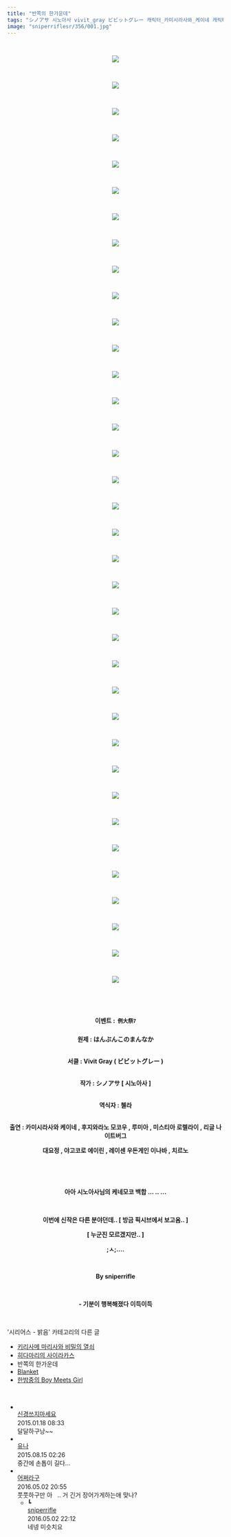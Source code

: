 ```yaml
---
title: "반쪽의 한가운데"
tags: "シノアサ 시노아사 vivit_gray ビビットグレー 캐릭터_카미시라사와_케이네 캐릭터_후지와라노_모코우 캐릭터_루미아 캐릭터_미스티아_로렐라이 캐릭터_리글_나이트버그 캐릭터_대요정 캐릭터_야고코로_에이린 캐릭터_레이센_우돈게인_이나바 캐릭터_치르노 이벤트_例大祭7 시리어스_밝음"
image: "sniperriflesr/356/001.jpg"
---
```

<div class="article">
<p style="TEXT-ALIGN: center"> </p>
<p style="TEXT-ALIGN: center"><img src="{{ site.nasurl }}/sniperriflesr/356/001.jpg"/></p>
<p style="TEXT-ALIGN: center"> </p>
<p style="TEXT-ALIGN: center"><img src="{{ site.nasurl }}/sniperriflesr/356/002.jpg"/></p>
<p style="TEXT-ALIGN: center"> </p>
<p style="TEXT-ALIGN: center"><img src="{{ site.nasurl }}/sniperriflesr/356/003.jpg"/></p>
<p style="TEXT-ALIGN: center"> </p>
<p style="TEXT-ALIGN: center"><img src="{{ site.nasurl }}/sniperriflesr/356/004.jpg"/></p>
<p style="TEXT-ALIGN: center"> </p>
<p style="TEXT-ALIGN: center"><img src="{{ site.nasurl }}/sniperriflesr/356/005.jpg"/></p>
<p style="TEXT-ALIGN: center"> </p>
<p style="TEXT-ALIGN: center"><img src="{{ site.nasurl }}/sniperriflesr/356/006.jpg"/></p>
<p style="TEXT-ALIGN: center"> </p>
<p style="TEXT-ALIGN: center"><img src="{{ site.nasurl }}/sniperriflesr/356/007.jpg"/></p>
<p style="TEXT-ALIGN: center"> </p>
<p style="TEXT-ALIGN: center"><img src="{{ site.nasurl }}/sniperriflesr/356/008.jpg"/></p>
<p style="TEXT-ALIGN: center"> </p>
<p style="TEXT-ALIGN: center"><img src="{{ site.nasurl }}/sniperriflesr/356/009.jpg"/></p>
<p style="TEXT-ALIGN: center"> </p>
<p style="TEXT-ALIGN: center"><img src="{{ site.nasurl }}/sniperriflesr/356/010.jpg"/></p>
<p style="TEXT-ALIGN: center"> </p>
<p style="TEXT-ALIGN: center"><img src="{{ site.nasurl }}/sniperriflesr/356/011.jpg"/></p>
<p style="TEXT-ALIGN: center"> </p>
<p style="TEXT-ALIGN: center"><img src="{{ site.nasurl }}/sniperriflesr/356/012.jpg"/></p>
<p style="TEXT-ALIGN: center"> </p>
<p style="TEXT-ALIGN: center"><img src="{{ site.nasurl }}/sniperriflesr/356/013.jpg"/></p>
<p style="TEXT-ALIGN: center"> </p>
<p style="TEXT-ALIGN: center"><img src="{{ site.nasurl }}/sniperriflesr/356/014.jpg"/></p>
<p style="TEXT-ALIGN: center"> </p>
<p style="TEXT-ALIGN: center"><img src="{{ site.nasurl }}/sniperriflesr/356/015.jpg"/></p>
<p style="TEXT-ALIGN: center"> </p>
<p style="TEXT-ALIGN: center"><img src="{{ site.nasurl }}/sniperriflesr/356/016.jpg"/></p>
<p style="TEXT-ALIGN: center"> </p>
<p style="TEXT-ALIGN: center"><img src="{{ site.nasurl }}/sniperriflesr/356/017.jpg"/></p>
<p style="TEXT-ALIGN: center"> </p>
<p style="TEXT-ALIGN: center"><img src="{{ site.nasurl }}/sniperriflesr/356/018.jpg"/></p>
<p style="TEXT-ALIGN: center"> </p>
<p style="TEXT-ALIGN: center"><img src="{{ site.nasurl }}/sniperriflesr/356/019.jpg"/></p>
<p style="TEXT-ALIGN: center"> </p>
<p style="TEXT-ALIGN: center"><img src="{{ site.nasurl }}/sniperriflesr/356/020.jpg"/></p>
<p style="TEXT-ALIGN: center"> </p>
<p style="TEXT-ALIGN: center"><img src="{{ site.nasurl }}/sniperriflesr/356/021.jpg"/></p>
<p style="TEXT-ALIGN: center"> </p>
<p style="TEXT-ALIGN: center"><img src="{{ site.nasurl }}/sniperriflesr/356/022.jpg"/></p>
<p style="TEXT-ALIGN: center"> </p>
<p style="TEXT-ALIGN: center"><img src="{{ site.nasurl }}/sniperriflesr/356/023.jpg"/></p>
<p style="TEXT-ALIGN: center"> </p>
<p style="TEXT-ALIGN: center"><img src="{{ site.nasurl }}/sniperriflesr/356/024.jpg"/></p>
<p style="TEXT-ALIGN: center"> </p>
<p style="TEXT-ALIGN: center"><img src="{{ site.nasurl }}/sniperriflesr/356/025.jpg"/></p>
<p style="TEXT-ALIGN: center"> </p>
<p style="TEXT-ALIGN: center"><img src="{{ site.nasurl }}/sniperriflesr/356/026.jpg"/></p>
<p style="TEXT-ALIGN: center"> </p>
<p style="TEXT-ALIGN: center"><img src="{{ site.nasurl }}/sniperriflesr/356/027.jpg"/></p>
<p style="TEXT-ALIGN: center"> </p>
<p style="TEXT-ALIGN: center"><img src="{{ site.nasurl }}/sniperriflesr/356/028.jpg"/></p>
<p style="TEXT-ALIGN: center"> </p>
<p style="TEXT-ALIGN: center"><img src="{{ site.nasurl }}/sniperriflesr/356/029.jpg"/></p>
<p style="TEXT-ALIGN: center"> </p>
<p style="TEXT-ALIGN: center"><img src="{{ site.nasurl }}/sniperriflesr/356/030.jpg"/></p>
<p style="TEXT-ALIGN: center"> </p>
<p style="TEXT-ALIGN: center"><img src="{{ site.nasurl }}/sniperriflesr/356/031.jpg"/></p>
<p style="TEXT-ALIGN: center"> </p>
<p style="TEXT-ALIGN: center"><img src="{{ site.nasurl }}/sniperriflesr/356/032.jpg"/></p>
<p style="TEXT-ALIGN: center"> </p>
<p style="TEXT-ALIGN: center"><img src="{{ site.nasurl }}/sniperriflesr/356/033.jpg"/></p>
<p style="TEXT-ALIGN: center"> </p>
<p style="TEXT-ALIGN: center"><img src="{{ site.nasurl }}/sniperriflesr/356/034.jpg"/></p>
<p style="TEXT-ALIGN: center"> </p>
<p style="TEXT-ALIGN: center"><img src="{{ site.nasurl }}/sniperriflesr/356/035.jpg"/></p>
<p style="TEXT-ALIGN: center"> </p>
<p style="TEXT-ALIGN: center"><img src="{{ site.nasurl }}/sniperriflesr/356/036.jpg"/></p>
<p style="TEXT-ALIGN: center"> </p>
<p style="TEXT-ALIGN: center"> </p>
<p style="TEXT-ALIGN: center"><strong>이벤트 : <font size="3"><span style=" FONT-SIZE: 9pt; "> </span></font><font class="Apple-style-span" face="NanumGothic, 나눔고딕, MalgunGothic, 맑은고딕, Gulim, 굴림, Dotum, 돋음, Arial"><span class="Apple-style-span" jquery1111044254048344493335="23" style="LINE-HEIGHT: 27px;  FONT-SIZE: 9pt; ">例大祭7</span></font><br/><br/>원제 : はんぶんこのまんなか</strong></p>
<p style="TEXT-ALIGN: center"><strong></strong><br/><strong>서클 : Vivit Gray ( ビビットグレー )</strong></p>
<p style="TEXT-ALIGN: center"><br/><strong>작가 : シノアサ [ 시노아사 ] </strong></p>
<p style="TEXT-ALIGN: center"><br/><strong>역식자 : 첼라</strong></p>
<p style="TEXT-ALIGN: center"><br/><strong>출연 : 카미시라사와 케이네 , 후지와라노 모코우 , 루미아 , 미스티아 로렐라이 , 리글 나이트버그</strong></p>
<p style="TEXT-ALIGN: center"><strong>대요정 , 야고코로 에이린 , 레이센 우돈게인 이나바 , 치르노</strong></p>
<p style="TEXT-ALIGN: center"><strong></strong> </p>
<p style="TEXT-ALIGN: center"><strong></strong> </p>
<p style="TEXT-ALIGN: center"><strong>아아 시노아사님의 케네모코 백합 ... .. ...</strong></p>
<p style="TEXT-ALIGN: center"><strong></strong> </p>
<p style="TEXT-ALIGN: center"><strong>이번에 신작은 다른 분야던데.. [ 방금 픽시브에서 보고옴.. ]</strong></p>
<p style="TEXT-ALIGN: center"><strong>[ 누군진 모르겠지만.. ]</strong></p>
<p style="TEXT-ALIGN: center"><strong>;ㅅ;....</strong></p>
<p style="TEXT-ALIGN: center"><strong></strong> </p>
<p style="TEXT-ALIGN: center"><strong>By sniperrifle</strong></p>
<p style="TEXT-ALIGN: center"><strong></strong> </p>
<p style="TEXT-ALIGN: center"><strong>- 기분이 행복해졌다 이득이득</strong></p>
</div><br/>
<div class="another">
<p>'시리어스 - 밝음' 카테고리의 다른 글</p>
<ul>
<li><a href="/2015-01-20-sniperriflesr_365">키리사메 마리사와 비밀의 열쇠</a></li>
<li><a href="/2015-01-18-sniperriflesr_357">히다마리의 사이라카스</a></li>
<li>반쪽의 한가운데</li>
<li><a href="/2015-01-17-sniperriflesr_355">Blanket</a></li>
<li><a href="/2015-01-17-sniperriflesr_354">한밤중의 Boy Meets Girl</a></li>
</ul>
</div><br/>
<div class="comment" id="commentListBlock_356" style="display:block"><ul><li class="firstCmt"><div class="opinionListMenu">
<div class="icon"><img alt="" class="myicon" src="http://i1.daumcdn.net/pimg/blog/p_img/mycon/basic_2.gif"/></div>
<div class="fl">
<a class="bold" href="http://blog.daum.net/ghcjf1001" target="_blank">신경쓰지마세요 </a>
<div style="width: 1px; height: 1px; overflow: hidden; visibility: hidden; border:1px solid red">
<span id="uname764" style="display:none;">신경쓰지마세요</span>
<span id="pwd764" style="display:none;"></span>
<span id="emailblog764" name="http://blog.daum.net/ghcjf1001" style="display:none;"></span>
<span id="open764" style="display:none">Y</span>
</div>
</div>
<div class="sDateTime">2015.01.18 08:33</div>
</div>
<div class="cont" id="Text764">달달하구낭~~</div>
<div class="contReArea" id="inWrite764" style="display:none;"></div>
<div class="cCont_line"></div>
</li><li class="firstCmt"><div class="opinionListMenu">
<div class="icon"><img alt="" class="myicon" src="http://i1.daumcdn.net/pimg/blog/p_img/mycon/basic_2.gif"/></div>
<div class="fl">
<a class="bold" href="http://blog.daum.net/2003rooda" target="_blank">유나 </a>
<div style="width: 1px; height: 1px; overflow: hidden; visibility: hidden; border:1px solid red">
<span id="uname3212" style="display:none;">유나</span>
<span id="pwd3212" style="display:none;"></span>
<span id="emailblog3212" name="http://blog.daum.net/2003rooda" style="display:none;"></span>
<span id="open3212" style="display:none">Y</span>
</div>
</div>
<div class="sDateTime">2015.08.15 02:26</div>
</div>
<div class="cont" id="Text3212">중간에 손톱이 길다...</div>
<div class="contReArea" id="inWrite3212" style="display:none;"></div>
<div class="cCont_line"></div>
</li><li class="firstCmt"><div class="opinionListMenu">
<div class="icon"><img alt="" class="myicon" src="http://cfile236.uf.daum.net/M21x21/1735654A4F377597403189"/></div>
<div class="fl">
<a class="bold" href="http://blog.daum.net/hapi356" target="_blank">어쩌라구 </a>
<div style="width: 1px; height: 1px; overflow: hidden; visibility: hidden; border:1px solid red">
<span id="uname7349" style="display:none;">어쩌라구</span>
<span id="pwd7349" style="display:none;"></span>
<span id="emailblog7349" name="http://blog.daum.net/hapi356" style="display:none;"></span>
<span id="open7349" style="display:none">Y</span>
</div>
</div>
<div class="sDateTime">2016.05.02 20:55</div>
</div>
<div class="cont" id="Text7349">풋풋하구만 아   .. 거 긴거 장어가게하는애 맞나?</div>
<div class="contReArea" id="inWrite7349" style="display:none;"></div>
<ul><li class="secondCmt"><div class="opinionListMenuRe" id="parent_7349">
<div class="reIcon">┗</div>
<div class="icon"><img alt="" class="myicon" src="http://cfile217.uf.daum.net/M21x21/23254B425446251B1045FF"/></div>
<div class="fl">
<a class="bold" href="http://blog.daum.net/sniperriflesr" target="_blank">sniperrifle </a>
<div style="width: 1px; height: 1px; overflow: hidden; visibility: hidden; border:1px solid red">
<span id="uname7350" style="display:none;">sniperrifle</span>
<span id="pwd7350" style="display:none;"></span>
<span id="emailblog7350" name="http://blog.daum.net/sniperriflesr" style="display:none;"></span>
<span id="open7350" style="display:none">Y</span>
</div>
</div>
<div class="sDateTime">2016.05.02 22:12</div>
</div>
<div class="contRe" id="Text7350">네넹 미슷치요</div>
<div class="contReReArea" id="inWrite7350" style="display:none;"></div>
</li></ul></li></ul>
</div><br/>

<br/>
<p id="refer"></p>
<br/>

